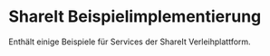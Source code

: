 ShareIt Beispielimplementierung
===============================

Enthält einige Beispiele für Services der ShareIt Verleihplattform.